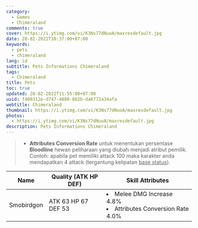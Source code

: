 ```yaml
---
category:
  - Games
  - Chimeraland
comments: true
cover: https://i.ytimg.com/vi/K3Ns77dNuoA/maxresdefault.jpg
date: 28-02-2022T10:37:00+07:00
keywords:
  - pets
  - chimeraland
lang: id
subtitle: Pets Informations Chimeraland
tags:
  - Chimeraland
title: Pets
toc: true
updated: 28-02-2022T11:55:00+07:00
uuid: f400312e-d747-4888-862b-da6772a34afa
webtitle: Chimeraland
thumbnail: https://i.ytimg.com/vi/K3Ns77dNuoA/maxresdefault.jpg
photos:
  - https://i.ytimg.com/vi/K3Ns77dNuoA/maxresdefault.jpg
description: Pets Informations Chimeraland
---
```


<blockquote>
  <ul>
    <li>
      <b>Attributes Conversion Rate</b> untuk menentukan persentase <b>Bloodline</b> hewan peliharaan yang diubah
      menjadi atribut pemilik. Contoh: apabila pet memiliki attack 100 maka karakter anda mendapatkan 4 attack
      (tergantung kelipatan <u>base status</u>).
    </li>
  </ul>
</blockquote>

<table id="pet-tree">
  <thead>
    <tr>
      <th>Name</th>
      <th>Quality (ATK HP DEF)</th>
      <th>Skill Attributes</th>
    </tr>
  </thead>
  <tbody>
    <tr>
      <td>Smobirdgon</td>
      <td>ATK 63 HP 67 DEF 53</td>
      <td>
        <li>Melee DMG Increase 4.8%</li>
        <li>Attributes Conversion Rate 4.0%</li>
      </td>
    </tr>
  </tbody>
</table>

<link rel="stylesheet" href="https://cdn.datatables.net/1.11.4/css/jquery.dataTables.min.css" />
<script src="https://code.jquery.com/jquery-3.5.1.js"></script>
<script src="https://cdn.datatables.net/1.11.4/js/jquery.dataTables.min.js"></script>
<script>
  document.addEventListener("DOMContentLoaded", function () {
    let table = new DataTable("table#pet-tree", {
      ajax: function (d, cb) {
        fetch("https://backend.webmanajemen.com/chimeraland/pets.php?json")
          .then((response) => response.json())
          .then((data) => {
            /**
             * @type {string[][]}
             **/
            const items = data.data;
            for (let i = 0; i < items.length; i++) {
              const item = items[i];
              /**
               * @type {string[]}
               **/
              const attr = item.attr;
              item.attr = attr.map((str) => {
                return `<li>${str}</li>`;
              });
            }
            data.data = items;
            return cb(data);
          });
      },
      columns: [{ data: "name" }, { data: "qty" }, { data: "attr" }],
    });
  });
</script>

<script src='Pets/script.js'></script>
<link rel="stylesheet" href="Pets/style.css" />